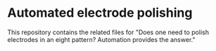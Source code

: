 # Automated electrode polishing
This repository contains the related files for "Does one need to polish electrodes in an eight pattern? Automation provides the answer."
